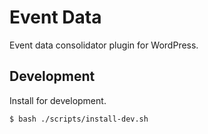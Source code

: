 # Event Data

Event data consolidator plugin for WordPress.

## Development

Install for development.
```console
$ bash ./scripts/install-dev.sh
```
